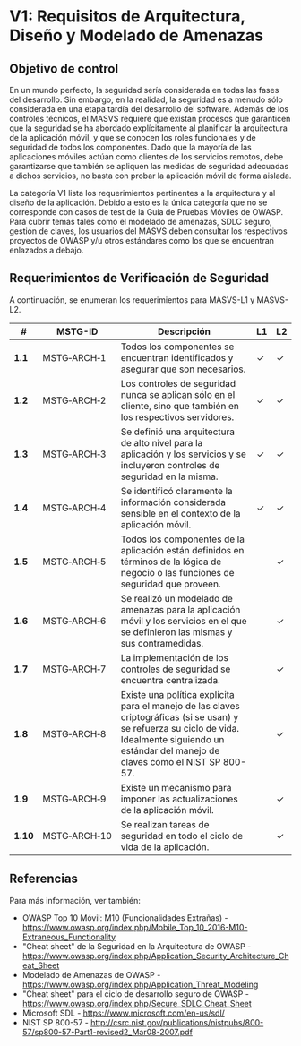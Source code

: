# V1: Requisitos de Arquitectura, Diseño y Modelado de Amenazas

## Objetivo de control

En un mundo perfecto, la seguridad sería considerada en todas las fases del desarrollo. Sin embargo, en la realidad, la seguridad es a menudo sólo considerada en una etapa tardía del desarrollo del software. Además de los controles técnicos, el MASVS requiere que existan procesos que garanticen que la seguridad se ha abordado explícitamente al planificar la arquitectura de la aplicación móvil, y que se conocen los roles funcionales y de seguridad de todos los componentes. Dado que la mayoría de las aplicaciones móviles actúan como clientes de los servicios remotos, debe garantizarse que también se apliquen las medidas de seguridad adecuadas a dichos servicios, no basta con probar la aplicación móvil de forma aislada.

La categoría V1 lista los requerimientos pertinentes a la arquitectura y al diseño de la aplicación. Debido a esto es la única categoría que no se corresponde con casos de test de la Guía de Pruebas Móviles de OWASP. Para cubrir temas tales como el modelado de amenazas, SDLC seguro, gestión de claves, los usuarios del MASVS deben consultar los respectivos proyectos de OWASP y/u otros estándares como los que se encuentran enlazados a debajo.

<div style="page-break-after: always;">
</div>

## Requerimientos de Verificación de Seguridad

A continuación, se enumeran los requerimientos para MASVS-L1 y MASVS-L2.

| # | MSTG-ID | Descripción | L1 | L2 |
| --- | --- | --- | --- | --- |
| **1.1** | MSTG‑ARCH‑1 | Todos los componentes se encuentran identificados y asegurar que son necesarios. | ✓ | ✓ |
| **1.2** | MSTG‑ARCH‑2 | Los controles de seguridad nunca se aplican sólo en el cliente, sino que también en los respectivos servidores. | ✓ | ✓ |
| **1.3** | MSTG‑ARCH‑3 | Se definió una arquitectura de alto nivel para la aplicación y los servicios y se incluyeron controles de seguridad en la misma. | ✓ | ✓ |
| **1.4** | MSTG‑ARCH‑4 | Se identificó claramente la información considerada sensible en el contexto de la aplicación móvil. | ✓ | ✓ |
| **1.5** | MSTG‑ARCH‑5 | Todos los componentes de la aplicación están definidos en términos de la lógica de negocio o las funciones de seguridad que proveen. |   | ✓ |
| **1.6** | MSTG‑ARCH‑6 | Se realizó un modelado de amenazas para la aplicación móvil y los servicios en el que se definieron las mismas y sus contramedidas. |   | ✓ |
| **1.7** | MSTG‑ARCH‑7 | La implementación de los controles de seguridad se encuentra centralizada. |   | ✓ |
| **1.8** | MSTG‑ARCH‑8 | Existe una política explícita para el manejo de las claves criptográficas (si se usan) y se refuerza su ciclo de vida. Idealmente siguiendo un estándar del manejo de claves como el NIST SP 800-57. |   | ✓ |
| **1.9** | MSTG‑ARCH‑9 | Existe un mecanismo para imponer las actualizaciones de la aplicación móvil. |   | ✓ |
| **1.10** | MSTG‑ARCH‑10 | Se realizan tareas de seguridad en todo el ciclo de vida de la aplicación. |   | ✓ |

## Referencias

Para más información, ver también:

- OWASP Top 10 Móvil: M10 (Funcionalidades Extrañas) - <https://www.owasp.org/index.php/Mobile_Top_10_2016-M10-Extraneous_Functionality>
- "Cheat sheet" de la Seguridad en la Arquitectura de OWASP - <https://www.owasp.org/index.php/Application_Security_Architecture_Cheat_Sheet>
- Modelado de Amenazas de OWASP - <https://www.owasp.org/index.php/Application_Threat_Modeling>
- "Cheat sheet" para el ciclo de desarrollo seguro de OWASP - <https://www.owasp.org/index.php/Secure_SDLC_Cheat_Sheet>
- Microsoft SDL - <https://www.microsoft.com/en-us/sdl/>
- NIST SP 800-57 - <http://csrc.nist.gov/publications/nistpubs/800-57/sp800-57-Part1-revised2_Mar08-2007.pdf>
